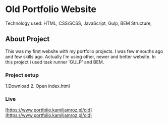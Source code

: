 # Old Portfolio Website
Technology used: HTML, CSS/SCSS, JavaScript, Gulp, BEM Structure,
## About Project
This was my first website with my portfolio projects. I was few mnouths ago and few skills ago. Actually I'm using other, newer and better website. In this project i used task runner 'GULP' and BEM.

### Project setup
1.Download
2. Open index.html

### Live
[https://www.portfolio.kamiljamroz.pl/old](https://www.portfolio.kamiljamroz.pl/old)




